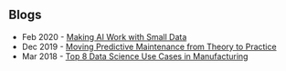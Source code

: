 ## Blogs
- Feb 2020 - [Making AI Work with Small Data](https://www.industryweek.com/technology-and-iiot/digital-tools/article/21122846/making-ai-work-with-small-data)
- Dec 2019 - [Moving Predictive Maintenance from Theory to Practice](https://www.kdnuggets.com/2019/12/mathworks-predictive-maintenance-theory-practice.html)
- Mar 2018 - [Top 8 Data Science Use Cases in Manufacturing](https://activewizards.com/blog/top-8-data-science-use-cases-in-manufacturing/)